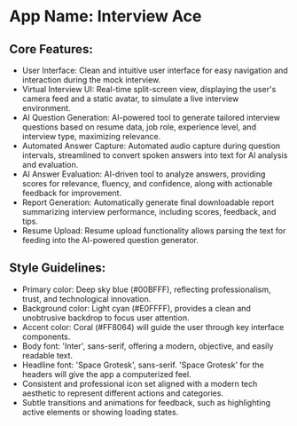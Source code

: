 # **App Name**: Interview Ace

## Core Features:

- User Interface: Clean and intuitive user interface for easy navigation and interaction during the mock interview.
- Virtual Interview UI: Real-time split-screen view, displaying the user's camera feed and a static avatar, to simulate a live interview environment.
- AI Question Generation: AI-powered tool to generate tailored interview questions based on resume data, job role, experience level, and interview type, maximizing relevance.
- Automated Answer Capture: Automated audio capture during question intervals, streamlined to convert spoken answers into text for AI analysis and evaluation.
- AI Answer Evaluation: AI-driven tool to analyze answers, providing scores for relevance, fluency, and confidence, along with actionable feedback for improvement.
- Report Generation: Automatically generate final downloadable report summarizing interview performance, including scores, feedback, and tips.
- Resume Upload: Resume upload functionality allows parsing the text for feeding into the AI-powered question generator.

## Style Guidelines:

- Primary color: Deep sky blue (#00BFFF), reflecting professionalism, trust, and technological innovation.
- Background color: Light cyan (#E0FFFF), provides a clean and unobtrusive backdrop to focus user attention.
- Accent color: Coral (#FF8064) will guide the user through key interface components.
- Body font: 'Inter', sans-serif, offering a modern, objective, and easily readable text.
- Headline font: 'Space Grotesk', sans-serif. 'Space Grotesk' for the headers will give the app a computerized feel.
- Consistent and professional icon set aligned with a modern tech aesthetic to represent different actions and categories.
- Subtle transitions and animations for feedback, such as highlighting active elements or showing loading states.